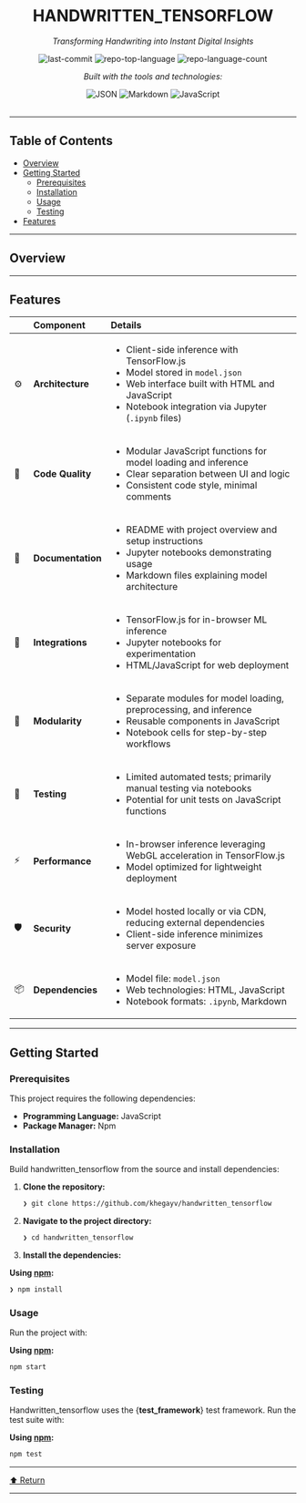 <div id="top">

<!-- HEADER STYLE: CLASSIC -->
<div align="center">


# HANDWRITTEN_TENSORFLOW

<em>Transforming Handwriting into Instant Digital Insights</em>

<!-- BADGES -->
<img src="https://img.shields.io/github/last-commit/khegayv/handwritten_tensorflow?style=flat&logo=git&logoColor=white&color=0080ff" alt="last-commit">
<img src="https://img.shields.io/github/languages/top/khegayv/handwritten_tensorflow?style=flat&color=0080ff" alt="repo-top-language">
<img src="https://img.shields.io/github/languages/count/khegayv/handwritten_tensorflow?style=flat&color=0080ff" alt="repo-language-count">

<em>Built with the tools and technologies:</em>

<img src="https://img.shields.io/badge/JSON-000000.svg?style=flat&logo=JSON&logoColor=white" alt="JSON">
<img src="https://img.shields.io/badge/Markdown-000000.svg?style=flat&logo=Markdown&logoColor=white" alt="Markdown">
<img src="https://img.shields.io/badge/JavaScript-F7DF1E.svg?style=flat&logo=JavaScript&logoColor=black" alt="JavaScript">

</div>
<br>

---

## Table of Contents

- [Overview](#overview)
- [Getting Started](#getting-started)
    - [Prerequisites](#prerequisites)
    - [Installation](#installation)
    - [Usage](#usage)
    - [Testing](#testing)
- [Features](#features)

---

## Overview



---

## Features

|      | Component       | Details                                                                                     |
| :--- | :-------------- | :------------------------------------------------------------------------------------------ |
| ⚙️  | **Architecture**  | <ul><li>Client-side inference with TensorFlow.js</li><li>Model stored in `model.json`</li><li>Web interface built with HTML and JavaScript</li><li>Notebook integration via Jupyter (`.ipynb` files)</li></ul> |
| 🔩 | **Code Quality**  | <ul><li>Modular JavaScript functions for model loading and inference</li><li>Clear separation between UI and logic</li><li>Consistent code style, minimal comments</li></ul> |
| 📄 | **Documentation** | <ul><li>README with project overview and setup instructions</li><li>Jupyter notebooks demonstrating usage</li><li>Markdown files explaining model architecture</li></ul> |
| 🔌 | **Integrations**  | <ul><li>TensorFlow.js for in-browser ML inference</li><li>Jupyter notebooks for experimentation</li><li>HTML/JavaScript for web deployment</li></ul> |
| 🧩 | **Modularity**    | <ul><li>Separate modules for model loading, preprocessing, and inference</li><li>Reusable components in JavaScript</li><li>Notebook cells for step-by-step workflows</li></ul> |
| 🧪 | **Testing**       | <ul><li>Limited automated tests; primarily manual testing via notebooks</li><li>Potential for unit tests on JavaScript functions</li></ul> |
| ⚡️  | **Performance**   | <ul><li>In-browser inference leveraging WebGL acceleration in TensorFlow.js</li><li>Model optimized for lightweight deployment</li></ul> |
| 🛡️ | **Security**      | <ul><li>Model hosted locally or via CDN, reducing external dependencies</li><li>Client-side inference minimizes server exposure</li></ul> |
| 📦 | **Dependencies**  | <ul><li>Model file: `model.json`</li><li>Web technologies: HTML, JavaScript</li><li>Notebook formats: `.ipynb`, Markdown</li></ul> |

---

## Getting Started

### Prerequisites

This project requires the following dependencies:

- **Programming Language:** JavaScript
- **Package Manager:** Npm

### Installation

Build handwritten_tensorflow from the source and install dependencies:

1. **Clone the repository:**

    ```sh
    ❯ git clone https://github.com/khegayv/handwritten_tensorflow
    ```

2. **Navigate to the project directory:**

    ```sh
    ❯ cd handwritten_tensorflow
    ```

3. **Install the dependencies:**

**Using [npm](https://www.npmjs.com/):**

```sh
❯ npm install
```

### Usage

Run the project with:

**Using [npm](https://www.npmjs.com/):**

```sh
npm start
```

### Testing

Handwritten_tensorflow uses the {__test_framework__} test framework. Run the test suite with:

**Using [npm](https://www.npmjs.com/):**

```sh
npm test
```

---

<div align="left"><a href="#top">⬆ Return</a></div>

---
